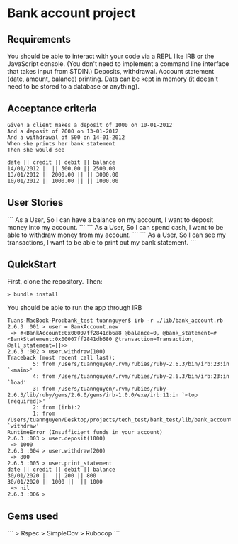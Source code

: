 <h1>Bank account project</h1>

<h2>Requirements</h2>
You should be able to interact with your code via a REPL like IRB or the JavaScript console. (You don't need to implement a command line interface that takes input from STDIN.)
Deposits, withdrawal.
Account statement (date, amount, balance) printing.
Data can be kept in memory (it doesn't need to be stored to a database or anything).


<h2>Acceptance criteria</h2>

```
Given a client makes a deposit of 1000 on 10-01-2012
And a deposit of 2000 on 13-01-2012
And a withdrawal of 500 on 14-01-2012
When she prints her bank statement
Then she would see

date || credit || debit || balance
14/01/2012 || || 500.00 || 2500.00
13/01/2012 || 2000.00 || || 3000.00
10/01/2012 || 1000.00 || || 1000.00 
```

<h2>User Stories</h2>
``` 
As a User,
So I can have a balance on my account, 
I want to deposit money into my account.
```
```
As a User, 
So I can spend cash, 
I want to be able to withdraw money from my account.
```
```
As a User, 
So I can see my transactions, 
I want to be able to print out my bank statement.
```

<h2>QuickStart</h2>

First, clone the repository. Then:

```
> bundle install
```

You should be able to run the app through IRB

```
Tuans-MacBook-Pro:bank_test tuannguyen$ irb -r ./lib/bank_account.rb
2.6.3 :001 > user = BankAccount.new
 => #<BankAccount:0x00007ff2841db6a8 @balance=0, @bank_statement=#<BankStatement:0x00007ff2841db680 @transaction=Transaction, @all_statement=[]>> 
2.6.3 :002 > user.withdraw(100)
Traceback (most recent call last):
        5: from /Users/tuannguyen/.rvm/rubies/ruby-2.6.3/bin/irb:23:in `<main>'
        4: from /Users/tuannguyen/.rvm/rubies/ruby-2.6.3/bin/irb:23:in `load'
        3: from /Users/tuannguyen/.rvm/rubies/ruby-2.6.3/lib/ruby/gems/2.6.0/gems/irb-1.0.0/exe/irb:11:in `<top (required)>'
        2: from (irb):2
        1: from /Users/tuannguyen/Desktop/projects/tech_test/bank_test/lib/bank_account.rb:20:in `withdraw'
RuntimeError (Insufficient funds in your account)
2.6.3 :003 > user.deposit(1000)
 => 1000 
2.6.3 :004 > user.withdraw(200)
 => 800 
2.6.3 :005 > user.print_statement
date || credit || debit || balance
30/01/2020 ||  || 200 || 800
30/01/2020 || 1000 ||  || 1000
 => nil 
2.6.3 :006 > 
```

<h2>Gems used</h2>
```
> Rspec
> SimpleCov
> Rubocop
```
